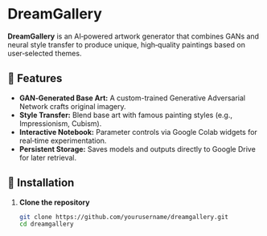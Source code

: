 # DreamGallery

**DreamGallery** is an AI‑powered artwork generator that combines GANs and neural style transfer to produce unique, high‑quality paintings based on user‑selected themes.  

## 🎨 Features
- **GAN‑Generated Base Art:** A custom-trained Generative Adversarial Network crafts original imagery.  
- **Style Transfer:** Blend base art with famous painting styles (e.g., Impressionism, Cubism).  
- **Interactive Notebook:** Parameter controls via Google Colab widgets for real‑time experimentation.  
- **Persistent Storage:** Saves models and outputs directly to Google Drive for later retrieval.  

## 🚀 Installation

1. **Clone the repository**  
   ```bash
   git clone https://github.com/yourusername/dreamgallery.git
   cd dreamgallery
